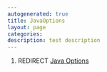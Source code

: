 ```yaml
---
autogenerated: true
title: JavaOptions
layout: page
categories: 
description: test description
---
```


1.  REDIRECT [Java Options](Java_Options)
